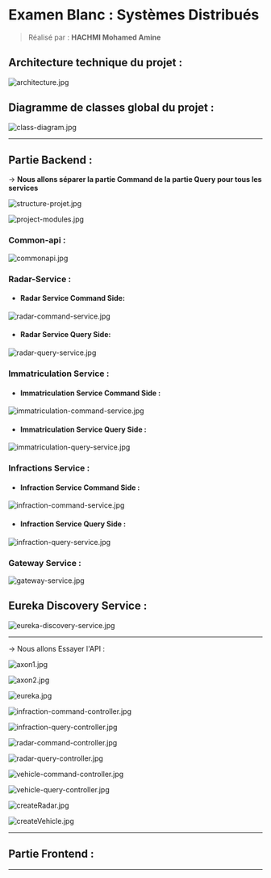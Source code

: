 ﻿# Examen Blanc : Systèmes Distribués

> Réalisé par : **HACHMI Mohamed Amine**

## Architecture technique du projet :

![architecture.jpg](screenshots/architecture.jpg)
	
## Diagramme de classes global du projet :
 
![class-diagram.jpg](screenshots/class-diagram.jpg)

------------------------------------------------
## Partie Backend :

-> **Nous allons séparer la partie Command de la partie Query pour tous les services**

![structure-projet.jpg](screenshots%2Fstructure-projet.jpg)

![project-modules.jpg](screenshots%2Fproject-modules.jpg)

### Common-api :

![commonapi.jpg](screenshots%2Fcommonapi.jpg)

### Radar-Service :

- #### Radar Service Command Side:

![radar-command-service.jpg](screenshots%2Fradar-command-service.jpg)

- #### Radar Service Query Side:

![radar-query-service.jpg](screenshots%2Fradar-query-service.jpg)


### Immatriculation Service :

- #### Immatriculation Service Command Side :

![immatriculation-command-service.jpg](screenshots%2Fimmatriculation-command-service.jpg)

- #### Immatriculation Service Query Side :

![immatriculation-query-service.jpg](screenshots%2Fimmatriculation-query-service.jpg)


### Infractions Service :

- #### Infraction Service Command Side :

![infraction-command-service.jpg](screenshots%2Finfraction-command-service.jpg)

- #### Infraction Service Query Side :

![infraction-query-service.jpg](screenshots%2Finfraction-query-service.jpg)

### Gateway Service :

![gateway-service.jpg](screenshots%2Fgateway-service.jpg)

## Eureka Discovery Service :

![eureka-discovery-service.jpg](screenshots%2Feureka-discovery-service.jpg)

------------------------------------------------
-> Nous allons Essayer l'API :

![axon1.jpg](screenshots%2Faxon1.jpg)

![axon2.jpg](screenshots%2Faxon2.jpg)

![eureka.jpg](screenshots%2Feureka.jpg)

![infraction-command-controller.jpg](screenshots%2Finfraction-command-controller.jpg)

![infraction-query-controller.jpg](screenshots%2Finfraction-query-controller.jpg)

![radar-command-controller.jpg](screenshots%2Fradar-command-controller.jpg)

![radar-query-controller.jpg](screenshots%2Fradar-query-controller.jpg)

![vehicle-command-controller.jpg](screenshots%2Fvehicle-command-controller.jpg)

![vehicle-query-controller.jpg](screenshots%2Fvehicle-query-controller.jpg)

![createRadar.jpg](screenshots%2FcreateRadar.jpg)

![createVehicle.jpg](screenshots%2FcreateVehicle.jpg)

------------------------------------------------
## Partie Frontend :

------------------------------------------------